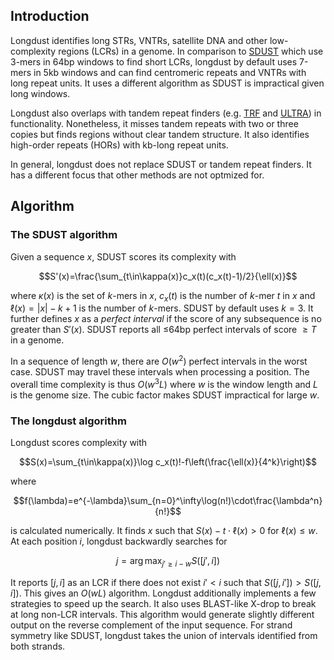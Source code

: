 ## Introduction

Longdust identifies long STRs, VNTRs, satellite DNA and other low-complexity
regions (LCRs) in a genome. In comparison to [SDUST][sdust] which use 3-mers in
64bp windows to find short LCRs, longdust by default uses 7-mers in 5kb windows
and can find centromeric repeats and VNTRs with long repeat units. It uses a
different algorithm as SDUST is impractical given long windows.

Longdust also overlaps with tandem repeat finders (e.g. [TRF][trf] and
[ULTRA][ultra]) in functionality. Nonetheless, it misses tandem repeats with
two or three copies but finds regions without clear tandem structure. It also
identifies high-order repeats (HORs) with kb-long repeat units.

In general, longdust does not replace SDUST or tandem repeat finders. It has a
different focus that other methods are not optmized for.

## Algorithm

### The SDUST algorithm

Given a sequence $x$, SDUST scores its complexity with
```math
S'(x)=\frac{\sum_{t\in\kappa(x)}c_x(t)(c_x(t)-1)/2}{\ell(x)}
```
where $`\kappa(x)`$ is the set of $k$-mers in $x$, $`c_x(t)`$ is the number
of $k$-mer $t$ in $x$ and $`\ell(x)=|x|-k+1`$ is the number of $k$-mers. SDUST
by default uses $k=3$. It further defines $x$ as a *perfect interval* if the
score of any subsequence is no greater than $S'(x)$. SDUST reports all
$`\le`$64bp perfect intervals of score $`\ge T`$ in a genome.

In a sequence of length $w$, there are $O(w^2)$ perfect intervals in the worst
case. SDUST may travel these intervals when processing a position. The overall
time complexity is thus $`O(w^3L)`$ where $w$ is the window length and $L$ is
the genome size. The cubic factor makes SDUST impractical for large $w$.

### The longdust algorithm

Longdust scores complexity with
```math
S(x)=\sum_{t\in\kappa(x)}\log c_x(t)!-f\left(\frac{\ell(x)}{4^k}\right)
```
where
```math
f(\lambda)=e^{-\lambda}\sum_{n=0}^\infty\log(n!)\cdot\frac{\lambda^n}{n!}
```
is calculated numerically. It finds $x$ such that $`S(x)-t\cdot\ell(x)>0`$ for
$`\ell(x)\le w`$. At each position $i$, longdust backwardly searches for
```math
j=\arg\max_{j'\ge i-w} S([j',i])
```
It reports $`[j,i]`$ as an LCR if there does not exist $`i'<i`$ such that
$`S([j,i'])>S([j,i])`$. This gives an $`O(wL)`$ algorithm. Longdust
additionally implements a few strategies to speed up the search.
It also uses BLAST-like X-drop to break at long non-LCR intervals.
This algorithm would generate slightly different output on the reverse
complement of the input sequence. For strand symmetry like SDUST, longdust
takes the union of intervals identified from both strands.

[sdust]: https://pubmed.ncbi.nlm.nih.gov/16796549
[trf]: https://github.com/Benson-Genomics-Lab/TRF
[ultra]: https://github.com/TravisWheelerLab/ULTRA

